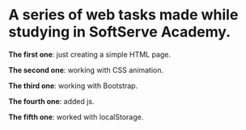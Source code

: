 # A series of web tasks made while studying in SoftServe Academy.

**The first one**: just creating a simple HTML page.

**The second one**: working with CSS animation.

**The third one**: working with Bootstrap.

**The fourth one**: added js.

**The fifth one**: worked with localStorage.
